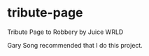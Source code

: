 # tribute-page
Tribute Page to Robbery by Juice WRLD


Gary Song recommended that I do this project.
